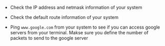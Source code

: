 - Check the IP address and netmask information of your system

- Check the default route information of your system

- Ping `www.google.com` from your system to see if you can access google servers from your terminal. Makse sure you define the number of packets to send to the google server

